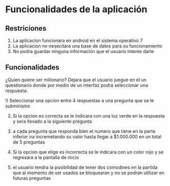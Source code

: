 # Funcionalidades de la aplicación
## Restriciones 


1) La aplicacion funcionara en android en el sistema operativo 7 
2) La aplicacion no nesecitara una base de datos para su funcionamiento
3) No podra guardar ninguna información que el usuario intente darle 


## Funcionalidades 

¿Quien quiere ser millonario? Dejara que el usuario juegue en el un questionario donde por medio de un interfaz podra seleccionar una respuesta:

!) Seleccionar una opcion entre 4 respuestas a una pregunta que se le subministre 

2) Si la opcion es correcta se le indicara con una luz verde en la respuesta y sera llevado a la siguiente pregunta

3) a cada pregunta que responda bien el numero que tiene en la parte inferior ira incremetando su valor hasta llegar a $1.000.000 en un total de 5 preguntas 

4) Si la opcion que elige es incorrecta se le indicara con un color rojo y se regresara a la pantalla de inicio 

5) el usuario tendra la posibilidad de tener dos comodines en la partida que al momento de ser usados se 
bloquearan y  no se podran utilizar en futuras preguntas 
